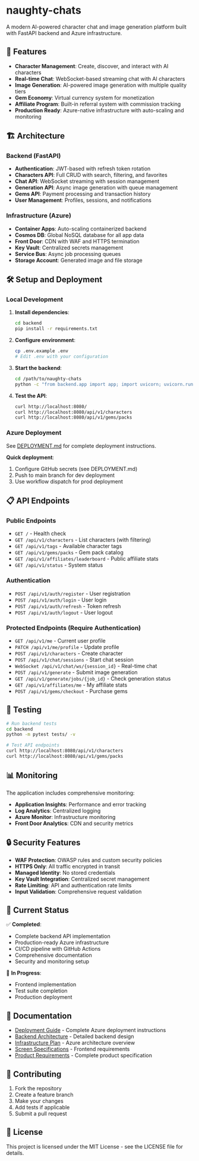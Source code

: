 # naughty-chats

A modern AI-powered character chat and image generation platform built with FastAPI backend and Azure infrastructure.

## 🚀 Features

- **Character Management**: Create, discover, and interact with AI characters
- **Real-time Chat**: WebSocket-based streaming chat with AI characters
- **Image Generation**: AI-powered image generation with multiple quality tiers
- **Gem Economy**: Virtual currency system for monetization
- **Affiliate Program**: Built-in referral system with commission tracking
- **Production Ready**: Azure-native infrastructure with auto-scaling and monitoring

## 🏗️ Architecture

### Backend (FastAPI)
- **Authentication**: JWT-based with refresh token rotation
- **Characters API**: Full CRUD with search, filtering, and favorites
- **Chat API**: WebSocket streaming with session management
- **Generation API**: Async image generation with queue management
- **Gems API**: Payment processing and transaction history
- **User Management**: Profiles, sessions, and notifications

### Infrastructure (Azure)
- **Container Apps**: Auto-scaling containerized backend
- **Cosmos DB**: Global NoSQL database for all app data
- **Front Door**: CDN with WAF and HTTPS termination
- **Key Vault**: Centralized secrets management
- **Service Bus**: Async job processing queues
- **Storage Account**: Generated image and file storage

## 🛠️ Setup and Deployment

### Local Development

1. **Install dependencies**:
   ```bash
   cd backend
   pip install -r requirements.txt
   ```

2. **Configure environment**:
   ```bash
   cp .env.example .env
   # Edit .env with your configuration
   ```

3. **Start the backend**:
   ```bash
   cd /path/to/naughty-chats
   python -c "from backend.app import app; import uvicorn; uvicorn.run(app, host='0.0.0.0', port=8080)"
   ```

4. **Test the API**:
   ```bash
   curl http://localhost:8080/
   curl http://localhost:8080/api/v1/characters
   curl http://localhost:8080/api/v1/gems/packs
   ```

### Azure Deployment

See [DEPLOYMENT.md](./DEPLOYMENT.md) for complete deployment instructions.

**Quick deployment**:
1. Configure GitHub secrets (see DEPLOYMENT.md)
2. Push to main branch for dev deployment
3. Use workflow dispatch for prod deployment

## 📋 API Endpoints

### Public Endpoints
- `GET /` - Health check
- `GET /api/v1/characters` - List characters (with filtering)
- `GET /api/v1/tags` - Available character tags
- `GET /api/v1/gems/packs` - Gem pack catalog
- `GET /api/v1/affiliates/leaderboard` - Public affiliate stats
- `GET /api/v1/status` - System status

### Authentication
- `POST /api/v1/auth/register` - User registration
- `POST /api/v1/auth/login` - User login
- `POST /api/v1/auth/refresh` - Token refresh
- `POST /api/v1/auth/logout` - User logout

### Protected Endpoints (Require Authentication)
- `GET /api/v1/me` - Current user profile
- `PATCH /api/v1/me/profile` - Update profile
- `POST /api/v1/characters` - Create character
- `POST /api/v1/chat/sessions` - Start chat session
- `WebSocket /api/v1/chat/ws/{session_id}` - Real-time chat
- `POST /api/v1/generate` - Submit image generation
- `GET /api/v1/generate/jobs/{job_id}` - Check generation status
- `GET /api/v1/affiliates/me` - My affiliate stats
- `POST /api/v1/gems/checkout` - Purchase gems

## 🔧 Testing

```bash
# Run backend tests
cd backend
python -m pytest tests/ -v

# Test API endpoints
curl http://localhost:8080/api/v1/characters
curl http://localhost:8080/api/v1/gems/packs
```

## 📊 Monitoring

The application includes comprehensive monitoring:
- **Application Insights**: Performance and error tracking
- **Log Analytics**: Centralized logging
- **Azure Monitor**: Infrastructure monitoring
- **Front Door Analytics**: CDN and security metrics

## 🔒 Security Features

- **WAF Protection**: OWASP rules and custom security policies
- **HTTPS Only**: All traffic encrypted in transit
- **Managed Identity**: No stored credentials
- **Key Vault Integration**: Centralized secret management
- **Rate Limiting**: API and authentication rate limits
- **Input Validation**: Comprehensive request validation

## 🎯 Current Status

✅ **Completed**:
- Complete backend API implementation
- Production-ready Azure infrastructure
- CI/CD pipeline with GitHub Actions
- Comprehensive documentation
- Security and monitoring setup

🚧 **In Progress**:
- Frontend implementation
- Test suite completion
- Production deployment

## 📖 Documentation

- [Deployment Guide](./DEPLOYMENT.md) - Complete Azure deployment instructions
- [Backend Architecture](./backend.md) - Detailed backend design
- [Infrastructure Plan](./deployments.md) - Azure architecture overview
- [Screen Specifications](./screens.md) - Frontend requirements
- [Product Requirements](./PRD.md) - Complete product specification

## 🤝 Contributing

1. Fork the repository
2. Create a feature branch
3. Make your changes
4. Add tests if applicable
5. Submit a pull request

## 📄 License

This project is licensed under the MIT License - see the LICENSE file for details.
